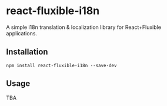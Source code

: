 # react-fluxible-i18n
A simple i18n translation &amp; localization library for React+Fluxible applications.

## Installation

```
npm install react-fluxible-i18n --save-dev
```

## Usage

TBA